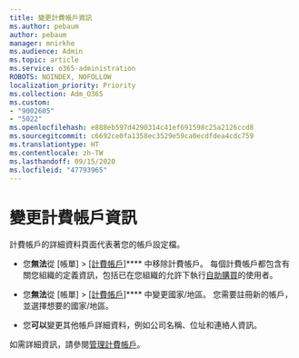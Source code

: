 ```yaml
---
title: 變更計費帳戶資訊
ms.author: pebaum
author: pebaum
manager: mnirkhe
ms.audience: Admin
ms.topic: article
ms.service: o365-administration
ROBOTS: NOINDEX, NOFOLLOW
localization_priority: Priority
ms.collection: Adm_O365
ms.custom:
- "9002605"
- "5022"
ms.openlocfilehash: e888eb597d4290314c41ef691598c25a2126ccd8
ms.sourcegitcommit: c6692ce0fa1358ec3529e59ca0ecdfdea4cdc759
ms.translationtype: HT
ms.contentlocale: zh-TW
ms.lasthandoff: 09/15/2020
ms.locfileid: "47793965"
---
```

# <a name="change-billing-account-information"></a>變更計費帳戶資訊

計費帳戶的詳細資料頁面代表著您的帳戶設定檔。

- 您**無法**從 [帳單] > [[計費帳戶]](https://go.microsoft.com/fwlink/p/?linkid=2084771)**** 中移除計費帳戶。 每個計費帳戶都包含有關您組織的定義資訊，包括已在您組織的允許下執行[自助購買](https://docs.microsoft.com/microsoft-365/commerce/subscriptions/manage-self-service-purchases-admins)的使用者。 

- 您**無法**從 [帳單] > [[計費帳戶]](https://go.microsoft.com/fwlink/p/?linkid=2084771)**** 中變更國家/地區。 您需要註冊新的帳戶，並選擇想要的國家/地區。 

- 您**可以**變更其他帳戶詳細資料，例如公司名稱、位址和連絡人資訊。 

如需詳細資訊，請參閱[管理計費帳戶](https://docs.microsoft.com/microsoft-365/commerce/manage-billing-accounts)。 
